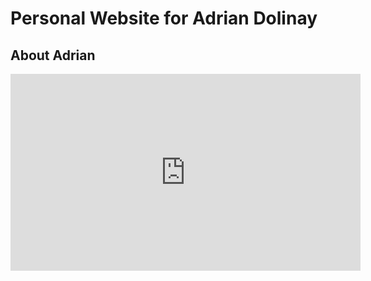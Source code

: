 # Personal Website for Adrian Dolinay

## About Adrian

<p align="center">
<iframe width="560" height="315" src="https://www.youtube.com/embed/WT6jI8UgROI" title="YouTube video player" frameborder="0" allow="accelerometer; autoplay; clipboard-write; encrypted-media; gyroscope; picture-in-picture" allowfullscreen></iframe>
</p>
